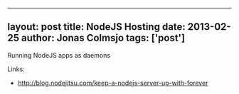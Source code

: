 
---
layout: post
title: NodeJS Hosting
date: 2013-02-25
author: Jonas Colmsjo
tags: ['post']
---

Running NodeJS apps as daemons





Links:

 * http://blog.nodejitsu.com/keep-a-nodejs-server-up-with-forever

 
